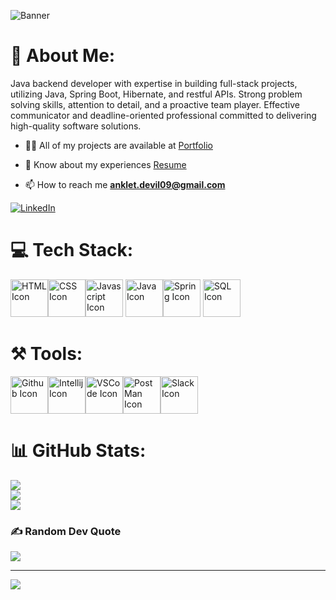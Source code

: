 ![Banner](https://cdn.discordapp.com/attachments/1128079625818480751/1171804754188455946/1111111.png?ex=655e0338&is=654b8e38&hm=e06b112ff154ef1898fef594e187933eef8eb1dd433823569a396348a8d0d3df&)


<!--
**Anklet9/Anklet9** is a ✨ _special_ ✨ repository because its `README.md` (this file) appears on your GitHub profile.

Here are some ideas to get you started:

- 🔭 I’m currently working on ...
- 🌱 I’m currently learning ...
- 👯 I’m looking to collaborate on ...
- 🤔 I’m looking for help with ...
- 💬 Ask me about ...
- 📫 How to reach me: ...
- 😄 Pronouns: ...
- ⚡ Fun fact: ...
-->
# 💫 About Me:
Java backend developer with expertise in building full-stack projects, utilizing Java, Spring Boot, Hibernate, and restful APIs. Strong problem solving skills, attention to detail, and a proactive team player. Effective communicator and deadline-oriented professional committed to delivering high-quality software solutions.

- 👨‍💻 All of my projects are available at [Portfolio](https://anklet9.github.io/)

- 📄 Know about my experiences [Resume](https://drive.google.com/uc?id=13rcXQ-7SnT-Vi8PkHdWvAZJ4_3eyi8RK&export=download) 

- 📫 How to reach me **anklet.devil09@gmail.com**

[![LinkedIn](https://img.shields.io/badge/LinkedIn-%230077B5.svg?logo=linkedin&logoColor=white)](https://www.linkedin.com/in/aniket-sengar-5b2341194/) 

# 💻 Tech Stack:
<img src="https://cdn.discordapp.com/attachments/1128079625818480751/1152187099206909992/image.png" alt="HTML Icon" width="60"><img src="https://cdn.discordapp.com/attachments/1128079625818480751/1152189809687789639/image.png" alt="CSS Icon" width="60"><img src="https://cdn.discordapp.com/attachments/1128079625818480751/1152190887644909638/image.png" alt="Javascript Icon" width="60"> <img src="https://cdn.discordapp.com/attachments/1128079625818480751/1152188664978362379/image.png" alt="Java Icon" width="60"><img src="https://cdn.discordapp.com/attachments/1128079625818480751/1133777407619387493/icons8-spring-boot-48.png" alt="Spring Icon" width="60">  <img src="https://cdn.discordapp.com/attachments/1128079625818480751/1152192268279750686/image.png" alt="SQL Icon" width="60"> 

# ⚒️ Tools:
<img src="https://www.vectorlogo.zone/logos/github/github-icon.svg" alt="Github Icon" width="60"><img src="https://cdn.discordapp.com/attachments/1128079625818480751/1133775883577086034/icons8-intellij-idea-100.png" alt="Intellij Icon" width="60"><img src="https://cdn.discordapp.com/attachments/1128079625818480751/1133775206226337903/icons8-vs-code-100.png" alt="VSCode Icon" width="60"><img src="https://cdn.discordapp.com/attachments/1128079625818480751/1136721309183791154/icons8-postman-api-64_1.png" alt="PostMan Icon" width="60"><img src="https://cdn.discordapp.com/attachments/1128079625818480751/1133774872103878806/icons8-slack-50.png" alt="Slack Icon" width="60">


# 📊 GitHub Stats:
![](https://github-readme-stats.vercel.app/api?username=Anklet9&theme=dark&hide_border=false&include_all_commits=false&count_private=false)<br/>
![](https://github-readme-streak-stats.herokuapp.com/?user=Anklet9&theme=dark&hide_border=false)<br/>
![](https://github-readme-stats.vercel.app/api/top-langs/?username=Anklet9&theme=dark&hide_border=false&include_all_commits=false&count_private=false&layout=compact)


### ✍️ Random Dev Quote
![](https://quotes-github-readme.vercel.app/api?type=horizontal&theme=radical)

---
[![](https://visitcount.itsvg.in/api?id=Anklet9&icon=0&color=0)](https://visitcount.itsvg.in)

<!-- Proudly created with GPRM ( https://gprm.itsvg.in ) -->
